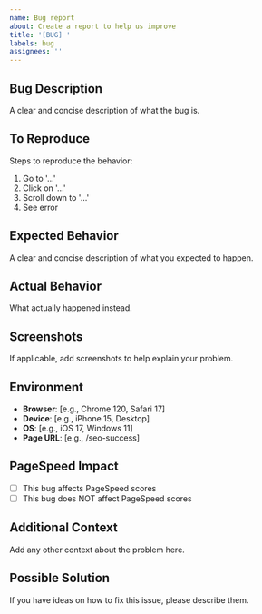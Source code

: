 ```yaml
---
name: Bug report
about: Create a report to help us improve
title: '[BUG] '
labels: bug
assignees: ''
---
```


## Bug Description
A clear and concise description of what the bug is.

## To Reproduce
Steps to reproduce the behavior:
1. Go to '...'
2. Click on '...'
3. Scroll down to '...'
4. See error

## Expected Behavior
A clear and concise description of what you expected to happen.

## Actual Behavior
What actually happened instead.

## Screenshots
If applicable, add screenshots to help explain your problem.

## Environment
- **Browser**: [e.g., Chrome 120, Safari 17]
- **Device**: [e.g., iPhone 15, Desktop]
- **OS**: [e.g., iOS 17, Windows 11]
- **Page URL**: [e.g., /seo-success]

## PageSpeed Impact
- [ ] This bug affects PageSpeed scores
- [ ] This bug does NOT affect PageSpeed scores

## Additional Context
Add any other context about the problem here.

## Possible Solution
If you have ideas on how to fix this issue, please describe them.